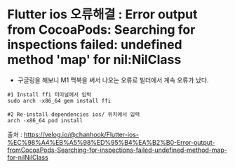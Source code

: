 <h1> Flutter ios 오류해결 : Error output from CocoaPods: Searching for inspections failed: undefined method 'map' for nil:NilClass </h1>

- 구글링을 해보니 M1 맥북을 써서 나오는 오류로 빌더에서 계속 오류가 났다.

```
#1 Install ffi 터미널에서 입력
sudo arch -x86_64 gem install ffi

#2 Re-install dependencies ios/ 위치에서 입력
arch -x86_64 pod install
```

출처 : https://velog.io/@chanhook/Flutter-ios-%EC%98%A4%EB%A5%98%ED%95%B4%EA%B2%B0-Error-output-fromCocoaPods-Searching-for-inspections-failed-undefined-method-map-for-nilNilClass
